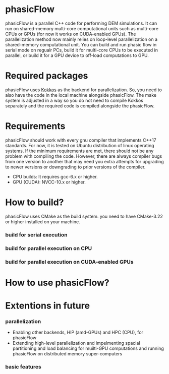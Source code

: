 # phasicFlow
phasicFlow is a parallel C++ code for performing DEM simulations. It can run on shared-memory multi-core computational units such as multi-core CPUs or GPUs (for now it works on CUDA-enabled GPUs). The parallelization method now mainly relies on loop-level parallelization on a shared-memory computational unit. You can build and run phasic flow in serial mode on regualr PCs, build it for multi-core CPUs to be executed in parallel, or build it for a GPU device to off-load computations to GPU. 

# Required packages
phasicFlow uses [Kokkos]( https://github.com/kokkos/kokkos) as the backend for parallelization. So, you need to also have the code in the local machine alongside phasicFlow. The make system is adjusted in a way so you do not need to compile Kokkos separately and the required code is compiled alongside the phasicFlow.


# Requirements
phasicFlow should work with every gnu compiler that implements C++17 standards. For now, it is tested on Ubuntu distribution of linux operating systems. If the minimum requirements are met, there should not be any problem with compiling the code. However, there are always compiler bugs from one version to another that may need you extra attempts for upgrading to newer versions or downgrading to prior versions of the compiler.
* CPU builds: It requires gcc-6.x or higher. 
* GPU (CUDA): NVCC-10.x or higher.

# How to build? 
phasicFlow uses CMake as the build system. you need to have CMake-3.22 or higher installed on your machine. 

### build for serial execution
 
### build for parallel execution on CPU
 
### build for parallel execution on CUDA-enabled GPUs
 
# How to use phasicFlow?
  
# Extentions in future
### parallelization 
* Enabling other backends, HIP (amd-GPUs) and HPC (CPU), for phasicFlow
* Extending high-level parallelization and impelmenting spacial partitioning and load balancing for muilti-GPU computations and running phasicFlow on distributed memory super-computers 
 
### basic features 
